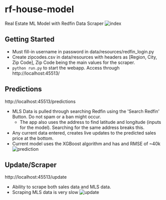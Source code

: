 
# rf-house-model
 Real Estate ML Model with Redfin Data Scraper
![index](https://user-images.githubusercontent.com/69488704/126915391-1bd87d88-694f-4166-9210-8b80c9300bb3.png)
## Getting Started
- Must fill-in username in password in data/resources/redfin_login.py
- Create zipcodes.csv in data/resources with headers as [Region, City, Zip Code], Zip Code being the main values for the scraper.
- ```python run.py``` to start the webapp. Access through http://localhost:45513/

## Predictions 
http://localhost:45513/predictions
- MLS Data is pulled through searching Redfin using the 'Search Redfin' Button. Do not spam or a ban might occur.
  - The app also uses the address to find latitude and longitude (inputs for the model). Searching for the same address breaks this.
- Any current data entered, creates live updates to the predicted sales price at the bottom.
- Current model uses the XGBoost algorithm and has and RMSE of ~40k
![prediction](https://user-images.githubusercontent.com/69488704/126915459-0310f600-bfa9-4841-884d-77388d4145c9.png)

## Update/Scraper 
http://localhost:45513/update
- Ability to scrape both sales data and MLS data.
- Scraping MLS data is very slow
![update](https://user-images.githubusercontent.com/69488704/126915563-81e29f08-aa2d-4587-8654-e39992debfe2.png)
